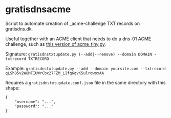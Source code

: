 # gratisdnsacme

Script to automate creation of _acme-challenge TXT records on gratisdns.dk.

Useful together with an ACME client that needs to do a dns-01 ACME challenge, such as [this version of acme_tiny.py](https://github.com/allanrbo/acme-tiny).

Signature: `gratisdnstxtupdate.py (--add|--remove) --domain DOMAIN -txtrecord TXTRECORD`

Example: `gratisdnstxtupdate.py --add --domain yoursite.com --txtrecord qLSh85v2W8MFIUWrCbx27FZM_LIfq6qvK5ulrowoxAA`

Requires a `gratisdnstxtupdate.conf.json` file in the same directory with this shape:
```
{
    "username": "...",
    "password": "..."
}
```
